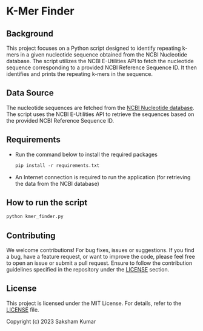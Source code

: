 # K-Mer Finder

## Background

This project focuses on a Python script designed to identify repeating k-mers in a given nucleotide sequence obtained from the NCBI Nucleotide database. The script utilizes the NCBI E-Utilities API to fetch the nucleotide sequence corresponding to a provided NCBI Reference Sequence ID. It then identifies and prints the repeating k-mers in the sequence.

## Data Source

The nucleotide sequences are fetched from the [NCBI Nucleotide database](https://www.ncbi.nlm.nih.gov/nucleotide/). The script uses the NCBI E-Utilities API to retrieve the sequences based on the provided NCBI Reference Sequence ID.

## Requirements

- Run the command below to install the required packages

    ```python
    pip install -r requirements.txt
    ```

- An Internet connection is required to run the application (for retrieving the data from the NCBI database)

## How to run the script

```bash
python kmer_finder.py
```

## Contributing

We welcome contributions! For bug fixes, issues or suggestions. If you find a bug, have a feature request, or want to improve the code, please feel free to open an issue or submit a pull request. Ensure to follow the contribution guidelines specified in the repository under the [LICENSE](LICENSE) section.

## License

This project is licensed under the MIT License. For details, refer to the [LICENSE](LICENSE) file.

Copyright (c) 2023 Saksham Kumar
